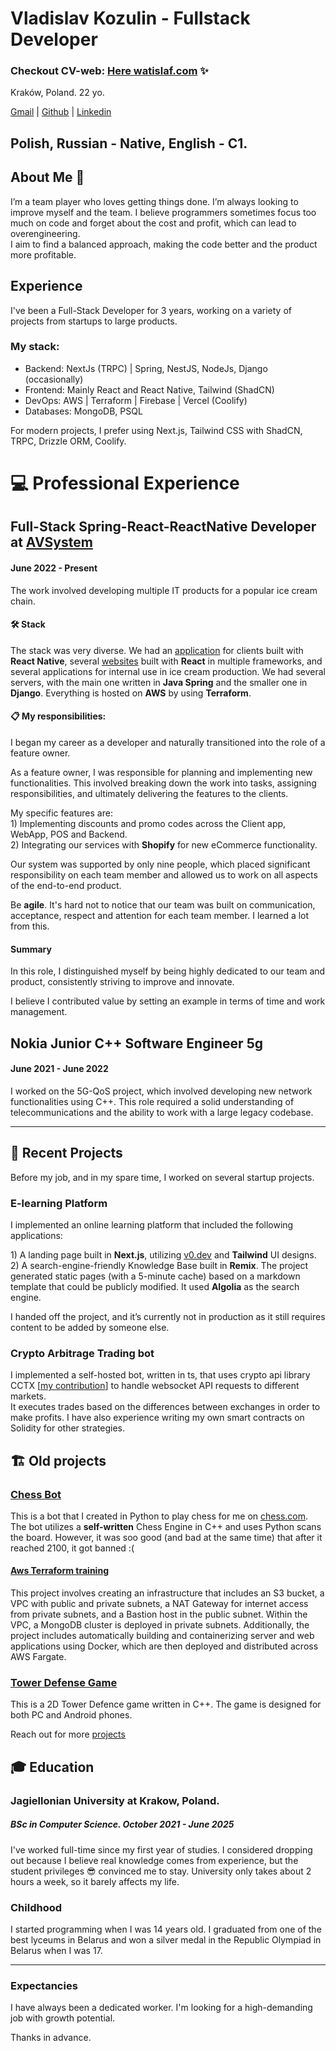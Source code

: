 # Vladislav Kozulin \- Fullstack Developer

### Checkout CV-web: [**Here watislaf.com**](http://www.watislaf.com) ✨

Kraków, Poland. 22 yo.

[Gmail](mailto:watislaf@gmail.com) | [Github](http://github.com/watislaf) | [Linkedin](http://linkedin.com/in/watislaf)

Polish, Russian \- Native, English \- C1.  
---

## About Me 🌟

I’m a team player who loves getting things done. I’m always looking to improve myself and the team. I believe programmers sometimes focus too much on code and forget about the cost and profit, which can lead to overengineering.  
I aim to find a balanced approach, making the code better and the product more profitable.

## Experience

I've been a Full-Stack Developer for 3 years, working on a variety of projects from startups to large products.

### My stack:

* Backend: NextJs (TRPC) | Spring, NestJS, NodeJs, Django (occasionally)  
* Frontend: Mainly React and React Native, Tailwind (ShadCN)  
* DevOps: AWS | Terraform | Firebase | Vercel (Coolify)  
* Databases: MongoDB, PSQL

For modern projects, I prefer using Next.js, Tailwind CSS with ShadCN, TRPC, Drizzle ORM, Coolify.

# 💻 Professional Experience

## Full-Stack Spring-React-ReactNative Developer at [AVSystem](https://www.avsystem.com/)

#### June 2022 \- Present 

The work involved developing multiple IT products for a popular ice cream chain.

#### 🛠 Stack

The stack was very diverse. We had an [application](https://goodlood.com/app/) for clients built with **React Native**, several [websites](https://goodlood.com/delivery/en) built with **React** in multiple frameworks, and several applications for internal use in ice cream production. We had several servers, with the main one written in **Java Spring** and the smaller one in **Django**. Everything is hosted on **AWS** by using **Terraform**.

#### 📋️ My responsibilities:

I began my career as a developer and naturally transitioned into the role of a feature owner.

As a feature owner, I was responsible for planning and implementing new functionalities. This involved breaking down the work into tasks, assigning responsibilities, and ultimately delivering the features to the clients.

My specific features are:  
1\) Implementing discounts and promo codes across the Client app, WebApp, POS and Backend.  
2\) Integrating our services with **Shopify** for new eCommerce functionality.

Our system was supported by only nine people, which placed significant responsibility on each team member and allowed us to work on all aspects of the end-to-end product.

Be **agile**. It's hard not to notice that our team was built on communication, acceptance, respect and attention for each team member. I learned a lot from this.

#### Summary

In this role, I distinguished myself by being highly dedicated to our team and product, consistently striving to improve and innovate.

I believe I contributed value by setting an example in terms of time and work management.

## Nokia Junior C++ Software Engineer 5g

#### June 2021 \- June 2022

I worked on the 5G-QoS project, which involved developing new network functionalities using C++. This role required a solid understanding of telecommunications and the ability to work with a large legacy codebase.

---

## 🚀️ Recent Projects

Before my job, and in my spare time, I worked on several startup projects.

### E-learning Platform

I implemented an online learning platform that included the following applications:

1\) A landing page built in **Next.js**, utilizing [v0.dev](https://v0.dev/) and **Tailwind** UI designs.  
2\) A search-engine-friendly Knowledge Base built in **Remix**. The project generated static pages (with a 5-minute cache) based on a markdown template that could be publicly modified. It used **Algolia** as the search engine.

I handed off the project, and it’s currently not in production as it still requires content to be added by someone else.

### Crypto Arbitrage Trading bot

I implemented a self-hosted bot, written in ts, that uses crypto api library CCTX \[[my contribution](https://github.com/ccxt/ccxt/pull/23461)\] to handle websocket API requests to different markets.  
It executes trades based on the differences between exchanges in order to make profits. I have also experience writing my own smart contracts on Solidity for other strategies.

##  🏗️ Old projects

### [Chess Bot](https://github.com/watislaf/chessbot)

This is a bot that I created in Python to play chess for me on [chess.com](http://chess.com). The bot utilizes a **self-written** Chess Engine in C++ and uses Python scans the board. However, it was soo good (and bad at the same time) that after it reached 2100, it got banned :(

#### [Aws Terraform training](https://github.com/watislaf/dcms/tree/master/infra)

 This project involves creating an infrastructure that includes an S3 bucket, a VPC with public and private subnets, a NAT Gateway for internet access from private subnets, and a Bastion host in the public subnet. Within the VPC, a MongoDB cluster is deployed in private subnets. Additionally, the project includes automatically building and containerizing server and web applications using Docker, which are then deployed and distributed across AWS Fargate.

### [Tower Defense Game](https://github.com/PGSStas/techvscats)

This is a 2D Tower Defence game written in C++. The game is designed for both PC and Android phones.

Reach out for more [projects](https://github.com/watislaf?tab=repositories)

## 🎓 Education

### Jagiellonian University at Krakow, Poland.

##### BSc in Computer Science. October 2021 \- June 2025

I've worked full-time since my first year of studies. I considered dropping out because I believe real knowledge comes from experience, but the student privileges 😎 convinced me to stay. University only takes about 2 hours a week, so it barely affects my life.

### Childhood

I started programming when I was 14 years old. I graduated from one of the best lyceums in Belarus and won a silver medal in the Republic Olympiad in Belarus when I was 17\.

---

### Expectancies 

I have always been a dedicated worker. I'm looking for a high-demanding job with growth potential.

Thanks in advance.  
